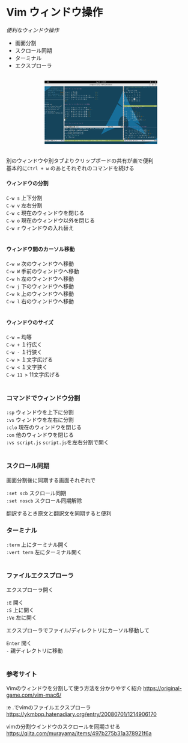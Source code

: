 # Vim ウィンドウ操作

*便利なウィンドウ操作*
- 画面分割       <br>
- スクロール同期 <br>
- ターミナル     <br>
- エクスプローラ <br>
<br>

<div style="text-align: center;">
    <img src="vim_window.png" alt="vim_window" width="300">
</div>
<br>


別のウィンドウや別タブよりクリップボードの共有が楽で便利<br>
基本的に`Ctrl + w` のあとそれぞれのコマンドを続ける
<br>

#### ウィンドウの分割

`C-w s` 上下分割                     <br>
`C-w v` 左右分割                     <br>
`C-w c` 現在のウィンドウを閉じる     <br>
`C-w o` 現在のウィンドウ以外を閉じる <br>
`C-w r` ウィンドウの入れ替え         <br>
<br>

#### ウィンドウ間のカーソル移動

`C-w w` 次のウィンドウへ移動<br>
`C-w W` 手前のウィンドウへ移動<br>
`C-w h` 左のウィンドウへ移動<br>
`C-w j` 下のウィンドウへ移動<br>
`C-w k` 上のウィンドウへ移動<br>
`C-w l` 右のウィンドウへ移動<br>
<br>


#### ウィンドウのサイズ

`C-w =` 均等<br>
`C-w +` １行広く<br>
`C-w -` １行狭く<br>
`C-w >` １文字広げる<br>
`C-w <` １文字狭く<br>
`C-w 11 >` 11文字広げる<br>
<br>


### コマンドでウィンドウ分割

`:sp` ウィンドウを上下に分割<br>
`:vs` ウィンドウを左右に分割<br>
`:clo` 現在のウィンドウを閉じる<br>
`:on` 他のウィンドウを閉じる<br>
`:vs script.js` `script.js`を左右分割で開く<br>
<br>


### スクロール同期

画面分割後に同期する画面それぞれで

`:set scb` スクロール同期<br>
`:set noscb` スクロール同期解除<br>

翻訳するとき原文と翻訳文を同期すると便利
<br>


### ターミナル

`:term` 上にターミナル開く<br>
`:vert term` 左にターミナル開く<br>
<br>


### ファイルエクスプローラ

エクスプローラ開く

`:E` 開く<br>
`:S` 上に開く<br>
`:Ve` 左に開く<br>

エクスプローラでファイル/ディレクトリにカーソル移動して

`Enter` 開く<br>
`-` 親ディレクトリに移動<br>
<br>


### 参考サイト

Vimのウィンドウを分割して使う方法を分かりやすく紹介
https://original-game.com/vim-mac6/

 :e .でvimのファイルエクスプローラ 
https://ykmbpp.hatenadiary.org/entry/20080701/1214906170

vimの分割ウインドウのスクロールを同期させる
https://qiita.com/murayama/items/497b275b31a378921f6a

